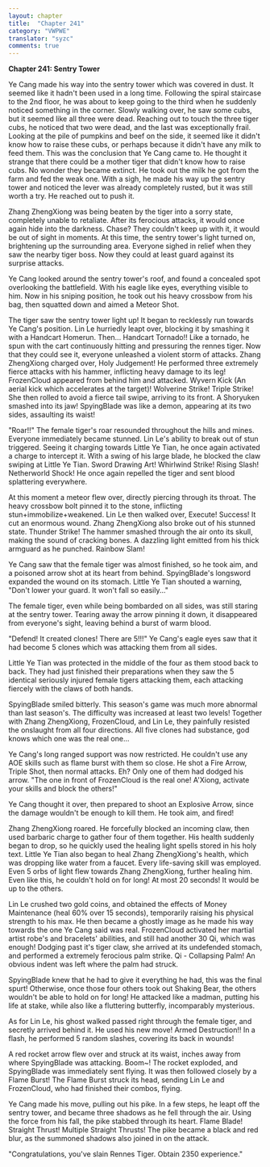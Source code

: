 ```yaml
---
layout: chapter
title:  "Chapter 241"
category: "VWPWE"
translator: "syzc"
comments: true
---
```


**Chapter 241: Sentry Tower**

Ye Cang made his way into the sentry tower which was covered in dust. It seemed like it hadn't been used in a long time. Following the spiral staircase to the 2nd floor, he was about to keep going to the third when he suddenly noticed something in the corner. Slowly walking over, he saw some cubs, but it seemed like all three were dead. Reaching out to touch the three tiger cubs, he noticed that two were dead, and the last was exceptionally frail. Looking at the pile of pumpkins and beef on the side, it seemed like it didn't know how to raise these cubs, or perhaps because it didn't have any milk to feed them. This was the conclusion that Ye Cang came to. He thought it strange that there could be a mother tiger that didn't know how to raise cubs. No wonder they became extinct. He took out the milk he got from the farm and fed the weak one. With a sigh, he made his way up the sentry tower and noticed the lever was already completely rusted, but it was still worth a try. He reached out to push it.

Zhang ZhengXiong was being beaten by the tiger into a sorry state, completely unable to retaliate. After its ferocious attacks, it would once again hide into the darkness. Chase? They couldn't keep up with it, it would be out of sight in moments. At this time, the sentry tower's light turned on, brightening up the surrounding area. Everyone sighed in relief when they saw the nearby tiger boss. Now they could at least guard against its surprise attacks. 

Ye Cang looked around the sentry tower's roof, and found a concealed spot overlooking the battlefield. With his eagle like eyes, everything visible to him. Now in his sniping position, he took out his heavy crossbow from his bag, then squatted down and aimed a Meteor Shot.

The tiger saw the sentry tower light up! It began to recklessly run towards Ye Cang's position. Lin Le hurriedly leapt over, blocking it by smashing it with a Handcart Homerun. Then... Handcart Tornado!! Like a tornado, he spun with the cart continuously hitting and pressuring the rennes tiger. Now that they could see it, everyone unleashed a violent storm of attacks. Zhang ZhengXiong charged over, Holy Judgement! He performed three extremely fierce attacks with his hammer, inflicting heavy damage to its leg! FrozenCloud appeared from behind him and attacked. Wyvern Kick (An aerial kick which accelerates at the target)! Wolverine Strike! Triple Strike! She then rolled to avoid a fierce tail swipe, arriving to its front. A Shoryuken smashed into its jaw! SpyingBlade was like a demon, appearing at its two sides, assaulting its waist!

"Roar!!" The female tiger's roar resounded throughout the hills and mines. Everyone immediately became stunned. Lin Le's ability to break out of stun triggered. Seeing it charging towards Little Ye Tian, he once again activated a charge to intercept it. With a swing of his large blade, he blocked the claw swiping at Little Ye Tian. Sword Drawing Art! Whirlwind Strike! Rising Slash! Netherworld Shock! He once again repelled the tiger and sent blood splattering everywhere.

At this moment a meteor flew over, directly piercing through its throat. The heavy crossbow bolt pinned it to the stone, inflicting stun+immobilize+weakened. Lin Le then walked over, Execute! Success! It cut an enormous wound. Zhang ZhengXiong also broke out of his stunned state. Thunder Strike! The hammer smashed through the air onto its skull, making the sound of cracking bones. A dazzling light emitted from his thick armguard as he punched. Rainbow Slam!

Ye Cang saw that the female tiger was almost finished, so he took aim, and a poisoned arrow shot at its heart from behind. SpyingBlade's longsword expanded the wound on its stomach. Little Ye Tian shouted a warning, "Don't lower your guard. It won't fall so easily..."

The female tiger, even while being bombarded on all sides, was still staring at the sentry tower. Tearing away the arrow pinning it down, it disappeared from everyone's sight, leaving behind a burst of warm blood.

"Defend! It created clones! There are 5!!!" Ye Cang's eagle eyes saw that it had become 5 clones which was attacking them from all sides.

Little Ye Tian was protected in the middle of the four as them stood back to back. They had just finished their preparations when they saw the 5 identical seriously injured female tigers attacking them, each attacking fiercely with the claws of both hands.

SpyingBlade smiled bitterly. This season's game was much more abnormal than last season's. The difficulty was increased at least two levels! Together with Zhang ZhengXiong, FrozenCloud, and Lin Le, they painfully resisted the onslaught from all four directions. All five clones had substance, god knows which one was the real one...

Ye Cang's long ranged support was now restricted. He couldn't use any AOE skills such as flame burst with them so close. He shot a Fire Arrow, Triple Shot, then normal attacks. Eh? Only one of them had dodged his arrow. "The one in front of FrozenCloud is the real one! A'Xiong, activate your skills and block the others!"

Ye Cang thought it over, then prepared to shoot an Explosive Arrow, since the damage wouldn't be enough to kill them. He took aim, and fired!

Zhang ZhengXiong roared. He forcefully blocked an incoming claw, then used barbaric charge to gather four of them together. His health suddenly began to drop, so he quickly used the healing light spells stored in his holy text. Little Ye Tian also began to heal Zhang ZhengXiong's health, which was dropping like water from a faucet. Every life-saving skill was employed. Even 5 orbs of light flew towards Zhang ZhengXiong, further healing him. Even like this, he couldn't hold on for long! At most 20 seconds! It would be up to the others.

Lin Le crushed two gold coins, and obtained the effects of Money Maintenance (heal 60% over 15 seconds), temporarily raising his physical strength to his max. He then became a ghostly image as he made his way towards the one Ye Cang said was real. FrozenCloud activated her martial artist robe's and bracelets' abilities, and still had another 30 Qi, which was enough! Dodging past it's tiger claw, she arrived at its undefended stomach, and performed a extremely ferocious palm strike. Qi - Collapsing Palm! An obvious indent was left where the palm had struck.

SpyingBlade knew that he had to give it everything he had, this was the final spurt! Otherwise, once those four others took out Shaking Bear, the others wouldn't be able to hold on for long! He attacked like a madman, putting his life at stake, while also like a fluttering butterfly, incomparably mysterious.

As for Lin Le, his ghost walked passed right through the female tiger, and secretly arrived behind it. He used his new move! Armed Destruction!! In a flash, he performed 5 random slashes, covering its back in wounds!

A red rocket arrow flew over and struck at its waist, inches away from where SpyingBlade was attacking. Boom~! The rocket exploded, and SpyingBlade was immediately sent flying. It was then followed closely by a Flame Burst! The Flame Burst struck its head, sending Lin Le and FrozenCloud, who had finished their combos, flying.

Ye Cang made his move, pulling out his pike. In a few steps, he leapt off the sentry tower, and became three shadows as he fell through the air. Using the force from his fall, the pike stabbed through its heart. Flame Blade! Straight Thrust! Multiple Straight Thrusts! The pike became a black and red blur, as the summoned shadows also joined in on the attack. 

"Congratulations, you've slain Rennes Tiger. Obtain 2350 experience."
